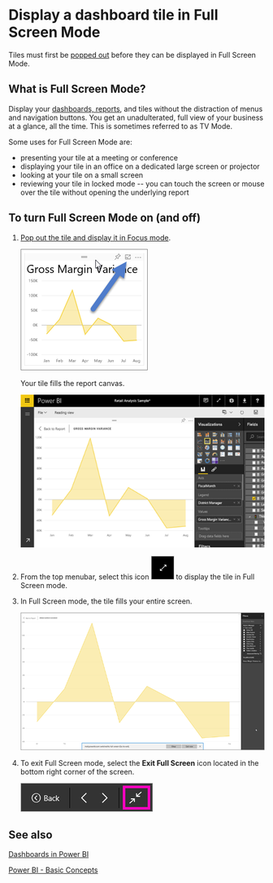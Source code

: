 <properties
   pageTitle="Display a dashboard tile in Full Screen mode (TV mode)"
   description="Display a dashboard tile in full screen TV mode"
   services="powerbi"
   documentationCenter=""
   authors="mihart"
   manager="mblythe"
   backup=""
   editor=""
   tags=""
   qualityFocus="no"
   qualityDate=""/>

<tags
   ms.service="powerbi"
   ms.devlang="NA"
   ms.topic="article"
   ms.tgt_pltfrm="NA"
   ms.workload="powerbi"
   ms.date="06/20/2016"
   ms.author="mihart"/>

# Display a dashboard tile in Full Screen Mode

Tiles must first be [popped out](powerbi-service-display-dash-in-focus-mode.md) before they can be displayed in Full Screen Mode.

## What is Full Screen Mode?

Display your [dashboards, reports](powerbi-service-dash-and-reports-fullscreen.md), and tiles without the distraction of menus and navigation buttons.  You get an unadulterated, full view of your business at a glance, all the time. This is sometimes referred to as TV Mode.

Some uses for Full Screen Mode are:

- presenting your tile at a meeting or conference
- displaying your tile in an office on a dedicated large screen or projector
- looking at your tile on a small screen
- reviewing your tile in locked mode -- you can touch the screen or mouse over the tile without opening the underlying report


## To turn Full Screen Mode on (and off)

1. [Pop out the tile and display it in Focus mode](powerbi-service-display-dash-in-focus-mode.md).

    ![](media/powerbi-service-display-tile-in-full-screen-mode/powerbi-full-screen.png)

    Your tile fills the report canvas.

    ![](media/powerbi-service-display-tile-in-full-screen-mode/powerbi-full-screen2.png)

3. From the top menubar, select this icon    ![](media/powerbi-service-display-tile-in-full-screen-mode/powerbi-full-screen-icon.png) to display the tile in Full Screen mode.

4.  In Full Screen mode, the tile fills your entire screen.

    ![](media/powerbi-service-display-tile-in-full-screen-mode/power-bi-full-screen4.png)

4. To exit Full Screen mode, select the **Exit Full Screen** icon located in the bottom right corner of the screen.

    ![](media/powerbi-service-display-tile-in-full-screen-mode/powerbi-full-screen-close.png)

## See also

[Dashboards in Power BI](powerbi-service-dashboards.md)

[Power BI - Basic Concepts](powerbi-service-basic-concepts.md)
